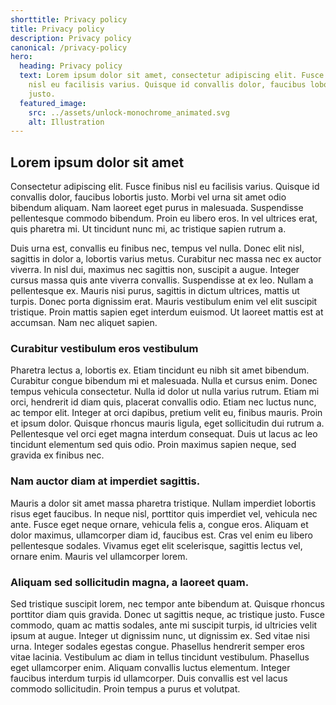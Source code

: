 ```yaml
---
shorttitle: Privacy policy
title: Privacy policy
description: Privacy policy
canonical: /privacy-policy
hero:
  heading: Privacy policy
  text: Lorem ipsum dolor sit amet, consectetur adipiscing elit. Fusce finibus
    nisl eu facilisis varius. Quisque id convallis dolor, faucibus lobortis
    justo.
  featured_image:
    src: ../assets/unlock-monochrome_animated.svg
    alt: Illustration
---
```

## Lorem ipsum dolor sit amet

Consectetur adipiscing elit. Fusce finibus nisl eu facilisis varius. Quisque id convallis dolor, faucibus lobortis justo. Morbi vel urna sit amet odio bibendum aliquam. Nam laoreet eget purus in malesuada. Suspendisse pellentesque commodo bibendum. Proin eu libero eros. In vel ultrices erat, quis pharetra mi. Ut tincidunt nunc mi, ac tristique sapien rutrum a.

Duis urna est, convallis eu finibus nec, tempus vel nulla. Donec elit nisl, sagittis in dolor a, lobortis varius metus. Curabitur nec massa nec ex auctor viverra. In nisl dui, maximus nec sagittis non, suscipit a augue. Integer cursus massa quis ante viverra convallis. Suspendisse at ex leo. Nullam a pellentesque ex. Mauris nisi purus, sagittis in dictum ultrices, mattis ut turpis. Donec porta dignissim erat. Mauris vestibulum enim vel elit suscipit tristique. Proin mattis sapien eget interdum euismod. Ut laoreet mattis est at accumsan. Nam nec aliquet sapien.

### Curabitur vestibulum eros vestibulum

Pharetra lectus a, lobortis ex. Etiam tincidunt eu nibh sit amet bibendum. Curabitur congue bibendum mi et malesuada. Nulla et cursus enim. Donec tempus vehicula consectetur. Nulla id dolor ut nulla varius rutrum. Etiam mi orci, hendrerit id diam quis, placerat convallis odio. Etiam nec luctus nunc, ac tempor elit. Integer at orci dapibus, pretium velit eu, finibus mauris. Proin et ipsum dolor. Quisque rhoncus mauris ligula, eget sollicitudin dui rutrum a. Pellentesque vel orci eget magna interdum consequat. Duis ut lacus ac leo tincidunt elementum sed quis odio. Proin maximus sapien neque, sed gravida ex finibus nec.

### Nam auctor diam at imperdiet sagittis. 

Mauris a dolor sit amet massa pharetra tristique. Nullam imperdiet lobortis risus eget faucibus. In neque nisl, porttitor quis imperdiet vel, vehicula nec ante. Fusce eget neque ornare, vehicula felis a, congue eros. Aliquam et dolor maximus, ullamcorper diam id, faucibus est. Cras vel enim eu libero pellentesque sodales. Vivamus eget elit scelerisque, sagittis lectus vel, ornare enim. Mauris vel ullamcorper lorem.

### Aliquam sed sollicitudin magna, a laoreet quam. 

Sed tristique suscipit lorem, nec tempor ante bibendum at. Quisque rhoncus porttitor diam quis gravida. Donec ut sagittis neque, ac tristique justo. Fusce commodo, quam ac mattis sodales, ante mi suscipit turpis, id ultricies velit ipsum at augue. Integer ut dignissim nunc, ut dignissim ex. Sed vitae nisi urna. Integer sodales egestas congue. Phasellus hendrerit semper eros vitae lacinia. Vestibulum ac diam in tellus tincidunt vestibulum. Phasellus eget ullamcorper enim. Aliquam convallis luctus elementum. Integer faucibus interdum turpis id ullamcorper. Duis convallis est vel lacus commodo sollicitudin. Proin tempus a purus et volutpat.